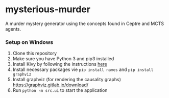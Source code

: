 # mysterious-murder
A murder mystery generator using the concepts found in Ceptre and MCTS agents.

### Setup on Windows

1. Clone this repository
2. Make sure you have Python 3 and pip3 installed
3. Install Kivy by following the instructions [here](https://kivy.org/doc/stable/installation/installation-windows.html#install-win-dist)
4. Install necessary packages vie `pip install names` and `pip install graphviz`
5. Install graphviz (for rendering the causality graphs) https://graphviz.gitlab.io/download/
6. Run `python -m src.ui` to start the application

